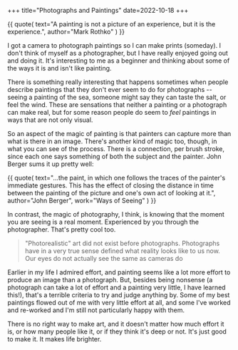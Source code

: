 +++
title="Photographs and Paintings"
date=2022-10-18
+++

{{ quote(
  text="A painting is not a picture of an experience, but it is the experience.", author="Mark Rothko"
) }}

I got a camera to photograph paintings so I can make prints (someday).
I don't think of myself as a photographer,
but I have really enjoyed going out and doing it.
It's interesting to me as a beginner and thinking about some
of the ways it is and isn't like painting.

There is something really interesting that happens sometimes when people
describe paintings that they don't ever seem to do for photographs --
seeing a painting of the sea, someone might say they can taste the salt,
or feel the wind.
These are sensations that neither a painting or a photograph can make real,
but for some reason people do seem to *feel* paintings in ways that are not
only visual.

So an aspect of the magic of painting is that painters can capture more than what is there in an image.
There's another kind of magic too, though, in what you can see of the process.
There is a connection, per brush stroke, since each one says something of both
the subject and the painter.
John Berger sums it up pretty well:

{{ quote(
  text="...the paint, in which one follows the traces of the painter's immediate
   gestures.  This has the effect of closing the distance in time between the
   painting of the picture and one's own act of looking at it.",
   author="John Berger",
   work="Ways of Seeing"
) }}

In contrast, the magic of photography, I think, is knowing that the moment you
are seeing is a real moment.
Experienced by you through the photographer.
That's pretty cool too.

> "Photorealistic" art did not exist before photographs.
> Photographs have in a very true sense defined what reality looks like to us now.
> Our eyes do not actually see the same as cameras do

Earlier in my life I admired effort, and painting seems like a lot more effort to
produce an image than a photograph.
But, besides being nonsense
(a photograph can take a lot of effort and a painting very little, I have learned this!),
that's a terrible criteria to try and judge anything by.
Some of my best paintings flowed out of me with very little effort at all,
and some I've worked and re-worked and I'm still not particularly happy with them.

There is no right way to make art,
and it doesn't matter how much effort it is,
or how many people like it,
or if they think it's deep or not.
It's just good to make it.
It makes life brighter.
